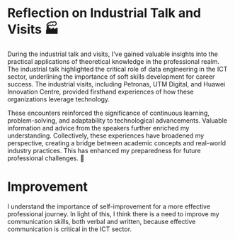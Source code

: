 # Reflection on Industrial Talk and Visits  🏭

During the industrial talk and visits, I've gained valuable insights into the practical applications of theoretical knowledge in the professional realm. The industrial talk highlighted the critical role of data engineering in the ICT sector, underlining the importance of soft skills development for career success. The industrial visits, including Petronas, UTM Digital, and Huawei Innovation Centre, provided firsthand experiences of how these organizations leverage technology.

These encounters reinforced the significance of continuous learning, problem-solving, and adaptability to technological advancements. Valuable information and advice from the speakers further enriched my understanding. Collectively, these experiences have broadened my perspective, creating a bridge between academic concepts and real-world industry practices. This has enhanced my preparedness for future professional challenges. 🚀

# Improvement
I understand the importance of self-improvement for a more effective professional journey. In light of this, I think there is a need to improve my communication skills, both verbal and written, because effective communication is critical in the ICT sector.
